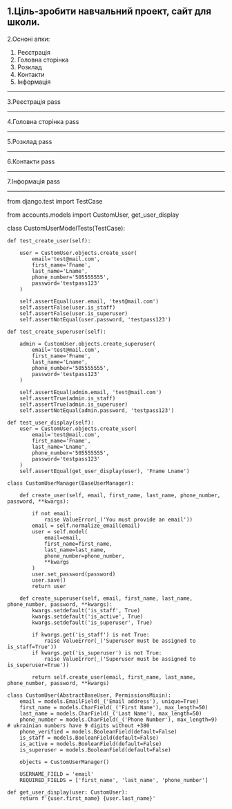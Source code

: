 1.Ціль-зробити навчальний проект, сайт для школи.
-------------------------------------------------
2.Осноні апки:
1) Реєстрація
2) Головна сторінка
3) Розклад
4) Контакти
5) Інформація
-------------------------------------------------
3.Реєстрація
pass
_________________________________________________
4.Головна сторінка
pass
_________________________________________________
5.Розклад
pass
__________________________________________________
6.Контакти
pass
__________________________________________________
7.Інформація
pass
_________________________________________________

from django.test import TestCase

from accounts.models import CustomUser, get_user_display


class CustomUserModelTests(TestCase):

    def test_create_user(self):

        user = CustomUser.objects.create_user(
            email='test@mail.com',
            first_name='Fname',
            last_name='Lname',
            phone_number='505555555',
            password='testpass123'
        )

        self.assertEqual(user.email, 'test@mail.com')
        self.assertFalse(user.is_staff)
        self.assertFalse(user.is_superuser)
        self.assertNotEqual(user.password, 'testpass123')

    def test_create_superuser(self):

        admin = CustomUser.objects.create_superuser(
            email='test@mail.com',
            first_name='Fname',
            last_name='Lname',
            phone_number='505555555',
            password='testpass123'
        )

        self.assertEqual(admin.email, 'test@mail.com')
        self.assertTrue(admin.is_staff)
        self.assertTrue(admin.is_superuser)
        self.assertNotEqual(admin.password, 'testpass123')

    def test_user_display(self):
        user = CustomUser.objects.create_user(
            email='test@mail.com',
            first_name='Fname',
            last_name='Lname',
            phone_number='505555555',
            password='testpass123'
        )
        self.assertEqual(get_user_display(user), 'Fname Lname')

    class CustomUserManager(BaseUserManager):

        def create_user(self, email, first_name, last_name, phone_number, password, **kwargs):

            if not email:
                raise ValueError(_('You must provide an email'))
            email = self.normalize_email(email)
            user = self.model(
                email=email,
                first_name=first_name,
                last_name=last_name,
                phone_number=phone_number,
                **kwargs
            )
            user.set_password(password)
            user.save()
            return user

        def create_superuser(self, email, first_name, last_name, phone_number, password, **kwargs):
            kwargs.setdefault('is_staff', True)
            kwargs.setdefault('is_active', True)
            kwargs.setdefault('is_superuser', True)

            if kwargs.get('is_staff') is not True:
                raise ValueError(_('Superuser must be assigned to is_staff=True'))
            if kwargs.get('is_superuser') is not True:
                raise ValueError(_('Superuser must be assigned to is_superuser=True'))

            return self.create_user(email, first_name, last_name, phone_number, password, **kwargs)

    class CustomUser(AbstractBaseUser, PermissionsMixin):
        email = models.EmailField(_('Email address'), unique=True)
        first_name = models.CharField(_('First Name'), max_length=50)
        last_name = models.CharField(_('Last Name'), max_length=50)
        phone_number = models.CharField(_('Phone Number'), max_length=9)  # ukrainian numbers have 9 digits without +380
        phone_verified = models.BooleanField(default=False)
        is_staff = models.BooleanField(default=False)
        is_active = models.BooleanField(default=False)
        is_superuser = models.BooleanField(default=False)

        objects = CustomUserManager()

        USERNAME_FIELD = 'email'
        REQUIRED_FIELDS = ['first_name', 'last_name', 'phone_number']

    def get_user_display(user: CustomUser):
        return f'{user.first_name} {user.last_name}'